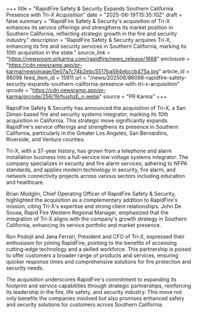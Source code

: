 +++
title = "RapidFire Safety & Security Expands Southern California Presence with Tri-X Acquisition"
date = "2025-06-19T15:35:10Z"
draft = false
summary = "RapidFire Safety & Security's acquisition of Tri-X enhances its service offerings and strengthens its market position in Southern California, reflecting strategic growth in the fire and security industry."
description = "RapidFire Safety & Security acquires Tri-X, enhancing its fire and security services in Southern California, marking its 10th acquisition in the state."
source_link = "https://newsroom.prkarma.com/rapidfire/news_release/1668"
enclosure = "https://cdn.newsramp.app/pr-karma/newsimage/0e07a7c74b2ebc5517ba594ebccb475a.jpg"
article_id = 86098
feed_item_id = 15911
url = "/news/202506/86098-rapidfire-safety-security-expands-southern-california-presence-with-tri-x-acquisition"
qrcode = "https://cdn.newsramp.app/pr-karma/qrcode/256/19/hushzE_n.webp"
source = "PR Karma"
+++

<p>RapidFire Safety & Security has announced the acquisition of Tri-X, a San Dimas-based fire and security systems integrator, marking its 10th acquisition in California. This strategic move significantly expands RapidFire's service offerings and strengthens its presence in Southern California, particularly in the Greater Los Angeles, San Bernardino, Riverside, and Ventura counties.</p><p>Tri-X, with a 37-year history, has grown from a telephone and alarm installation business into a full-service low voltage systems integrator. The company specializes in security and fire alarm services, adhering to NFPA standards, and applies modern technology in security, fire alarm, and network connectivity projects across various sectors including education and healthcare.</p><p>Brian Modglin, Chief Operating Officer of RapidFire Safety & Security, highlighted the acquisition as a complementary addition to RapidFire's mission, citing Tri-X's expertise and strong client relationships. John De Sousa, Rapid Fire Western Regional Manager, emphasized that the integration of Tri-X aligns with the company's growth strategy in Southern California, enhancing its service portfolio and market presence.</p><p>Ron Podojil and Jana Ferrari, President and CFO of Tri-X, expressed their enthusiasm for joining RapidFire, pointing to the benefits of accessing cutting-edge technology and a skilled workforce. This partnership is poised to offer customers a broader range of products and services, ensuring quicker response times and comprehensive solutions for fire protection and security needs.</p><p>The acquisition underscores RapidFire's commitment to expanding its footprint and service capabilities through strategic partnerships, reinforcing its leadership in the fire, life safety, and security industry. This move not only benefits the companies involved but also promises enhanced safety and security solutions for customers across Southern California.</p>
